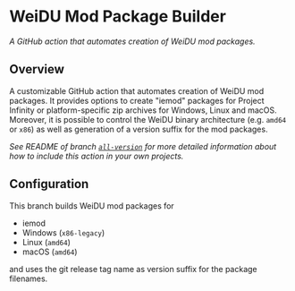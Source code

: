 # WeiDU Mod Package Builder
*A GitHub action that automates creation of WeiDU mod packages.*

## Overview

A customizable GitHub action that automates creation of WeiDU mod packages. It provides options to create "iemod" packages for Project Infinity or platform-specific zip archives for Windows, Linux and macOS. Moreover, it is possible to control the WeiDU binary architecture (e.g. `amd64` or `x86`) as well as generation of a version suffix for the mod packages.

*See README of branch [`all-version`](../all-version/README.md) for more detailed information about how to include this action in your own projects.*

## Configuration

This branch builds WeiDU mod packages for
- iemod
- Windows (`x86-legacy`)
- Linux (`amd64`)
- macOS (`amd64`)

and uses the git release tag name as version suffix for the package filenames.

